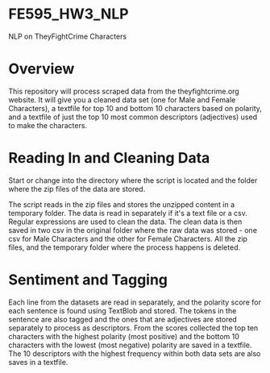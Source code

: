 # FE595_HW3_NLP
NLP on TheyFightCrime Characters

# <strong> Overview </strong>

This repository will process scraped data from the theyfightcrime.org website. It will give you a cleaned data set (one for Male and Female Characters), a textfile for top 10 and bottom 10 characters based on polarity, and a textfile of just the top 10 most common descriptors (adjectives) used to make the characters. 

# <strong> Reading In  and Cleaning Data </strong> 
Start or change into the directory where the script is located and the folder where the zip files of the data are stored. 

The script reads in the zip files and stores the unzipped content in a temporary folder. The data is read in separately if it's a text file or a csv. Regular expressions are used to clean the data. The clean data is then saved in two csv in the original folder where the raw data was stored - one csv for Male Characters and the other for Female Characters. All the zip files, and the temporary folder where the process happens is deleted. 

# <strong> Sentiment and Tagging </strong> 
Each line from the datasets are read in separately, and the polarity score for each sentence is found using TextBlob and stored. The tokens in the sentence are also tagged and the ones that are adjectives are stored separately to process as descriptors. From the scores collected the top ten characters with the highest polarity (most positive) and the bottom 10 characters with the lowest (most negative) polarity are saved in a textfile. The 10 descriptors with the highest frequency within both data sets are also saves in a textfile. 

